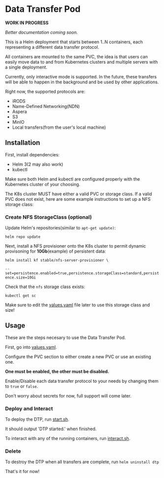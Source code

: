 # Data Transfer Pod

**WORK IN PROGRESS**

*Better documentation coming soon.*

This is a Helm deployment that starts between 1..N containers, each representing a different data transfer protocol. 

All containers are mounted to the same PVC, the idea is that users can easily move data to and from Kubernetes clusters and multiple servers with a single deployment.

Currently, only interactive mode is supported. In the future, these transfers will be able to happen in the background and be used by other applications.

Right now, the supported protocols are:

 - iRODS
 - Name-Defined Networking(NDN)
 - Aspera
 - S3
 - MinIO
 - Local transfers(from the user's local machine)

## Installation

First, install dependencies:
 - Helm 3(2 may also work)
 - kubectl

Make sure both Helm and kubectl are configured properly with the Kubernetes cluster of your choosing.

The K8s cluster MUST have either a valid PVC or storage class. If a valid PVC does not exist, here are some example instructions to set up a NFS storage class:

### Create NFS StorageClass (optional)

Update Helm's repositories(similar to `apt-get update)`:

`helm repo update`

Next, install a NFS provisioner onto the K8s cluster to permit dynamic provisoning for **10Gb**(example) of persistent data:

`helm install kf stable/nfs-server-provisioner \`

`--set=persistence.enabled=true,persistence.storageClass=standard,persistence.size=10Gi`

Check that the `nfs` storage class exists:

`kubectl get sc`

Make sure to edit the [values.yaml](https://github.com/cbmckni/dtp/blob/master/helm/values.yaml) file later to use this storage class and size!

## Usage

These are the steps necesary to use the Data Transfer Pod.

First, go into [values.yaml](https://github.com/cbmckni/dtp/blob/master/helm/values.yaml).

Configure the PVC section to either create a new PVC or use an existing one. 

**One must be enabled, the other must be disabled.**

Enable/Disable each data transfer protocol to your needs by changing them to `true` or `false`.

Don't worry about secrets for now, full support will come later.

### Deploy and Interact

To deploy the DTP, run [start.sh](https://github.com/cbmckni/dtp/blob/master/start.sh).

It should output 'DTP started.' when finished.

To interact with any of the running containers, run [interact.sh](https://github.com/cbmckni/dtp/blob/master/interact.sh).

### Delete

To destroy the DTP when all transfers are complete, run `helm uninstall dtp`

That's it for now!




